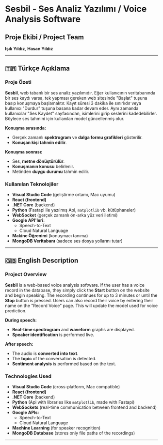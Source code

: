 # Sesbil - Ses Analiz Yazılımı / Voice Analysis Software

## Proje Ekibi / Project Team
**Işık Yıldız**, **Hasan Yıldız**

---

## 🇹🇷 Türkçe Açıklama

### Proje Özeti

**Sesbil**, web tabanlı bir ses analiz yazılımıdır. Eğer kullanıcının veritabanında bir ses kaydı varsa, tek yapması gereken web sitesinde "Başlat" tuşuna basıp konuşmaya başlamaktır. Kayıt süresi 3 dakika ile sınırlıdır veya kullanıcı "Durdur" tuşuna basana kadar devam eder.
Aynı zamanda kullanıcılar "Ses Kaydet" sayfasından, isimlerini girip seslerini kadedebilirler. Böylece ses tahmini için kullanılan model güncellenmiş olur.

**Konuşma sırasında:**
- Gerçek zamanlı **spektrogram** ve **dalga formu grafikleri** gösterilir.
- **Konuşan kişi tahmin edilir**.

**Konuşma sonrası:**
- Ses, **metne dönüştürülür**.
- **Konuşmanın konusu** belirlenir.
- Metinden **duygu durumu** tahmin edilir.

### Kullanılan Teknolojiler

- **Visual Studio Code** (geliştirme ortamı, Mac uyumu)
- **React (frontend)**
- **.NET Core** (backend)
- **Python** (Fastapi ile yazılmış Api, `matplotlib` vb. kütüphaneler)
- **WebSocket** (gerçek zamanlı ön-arka yüz veri iletimi)
- **Google API'leri:**
  - Speech-to-Text
  - Cloud Natural Language
- **Makine Öğrenimi** (konuşmacı tanıma)
- **MongoDB Veritabanı** (sadece ses dosya yollarını tutar)

---

## 🇬🇧 English Description

### Project Overview

**Sesbil** is a web-based voice analysis software. If the user has a voice record in the database, they simply click the **Start** button on the website and begin speaking. The recording continues for up to 3 minutes or until the **Stop** button is pressed.
Users can also record their voice by entering their name on the "Record Voice" page. This will update the model used for voice prediction.

**During speech:**
- **Real-time spectrogram** and **waveform** graphs are displayed.
- **Speaker identification** is performed live.

**After speech:**
- The audio is **converted into text**.
- The **topic** of the conversation is detected.
- **Sentiment analysis** is performed based on the text.

### Technologies Used

- **Visual Studio Code** (cross-platform, Mac compatible)
- **React (frontend)**
- **.NET Core** (backend)
- **Python** (Api with libraries like `matplotlib`, made with Fastapi)
- **WebSockets** (real-time communication between frontend and backend)
- **Google APIs:**
  - Speech-to-Text
  - Cloud Natural Language
- **Machine Learning** (for speaker recognition)
- **MongoDB Database** (stores only file paths of the recordings)

---
